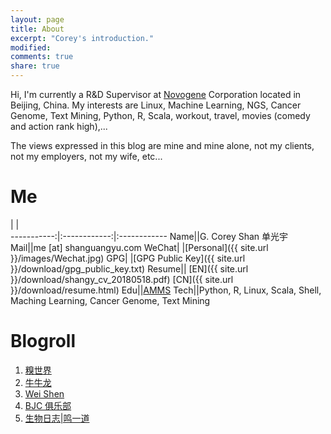 ```yaml
---
layout: page
title: About
excerpt: "Corey's introduction."
modified: 
comments: true
share: true
---
```


Hi, I'm currently a R&D Supervisor at [Novogene](https://en.novogene.com/) Corporation located in Beijing, China. My interests are Linux, Machine Learning, NGS, Cancer Genome, Text Mining, Python, R, Scala, workout, travel, movies (comedy and action rank high),...


The views expressed in this blog are mine and mine alone, not my clients, not my employers, not my wife, etc...


# Me

 |  |  
-----------:|:------------:|:------------
 Name|<i class="fa fa-male"></i>|G. Corey Shan 单光宇
 Mail|<i class="fa fa-envelope"></i>|me [at] shanguangyu.com
 WeChat|<i class="fab fa-weixin"></i> |[Personal]({{ site.url }}/images/Wechat.jpg)
 GPG|<i class="fa fa-key"></i> |[GPG Public Key]({{ site.url }}/download/gpg_public_key.txt)
 Resume|<i class="fa fa-file"></i>|<i class="far fa-file-pdf"></i> [EN]({{ site.url }}/download/shangy_cv_20180518.pdf) <i class="fas fa-file-alt"></i> [CN]({{ site.url }}/download/resume.html)
 Edu|<i class="fa fa-graduation-cap"></i>|[AMMS](https://en.wikipedia.org/wiki/Academy_of_Military_Medical_Sciences)
 Tech|<i class="fa fa-tasks"></i>|Python, R, Linux, Scala, Shell, Maching Learning, Cancer Genome, Text Mining


# Blogroll

1. [糗世界](http://blog.qiubio.com:8080/about)
2. [牛牛龙](http://yulongniu.bionutshell.org/)
3. [Wei Shen](http://blog.shenwei.me/)
4. [BJC 俱乐部](http://www.bio985.com/)
5. [生物日志\|鸣一道](http://www.zilhua.com)





